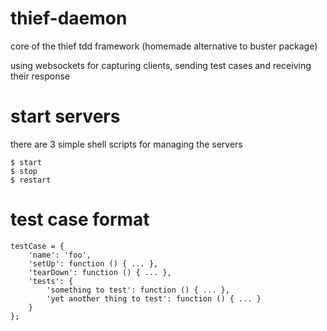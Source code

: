 # thief-daemon

core of the thief tdd framework (homemade alternative to buster package)

using websockets for capturing clients, sending test cases and receiving their
response

# start servers

there are 3 simple shell scripts for managing the servers

    $ start
    $ stop
    $ restart

# test case format

    testCase = {
        'name': 'foo',
        'setUp': function () { ... },
        'tearDown': function () { ... },
        'tests': {
            'something to test': function () { ... },
            'yet another thing to test': function () { ... }
        }
    };

